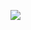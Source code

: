 [![](https://travis-ci.org/lijiangwei/homepage.svg?branch=master)](https://travis-ci.org/lijiangwei/homepage)